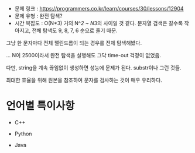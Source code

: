 * 문제 링크 : https://programmers.co.kr/learn/courses/30/lessons/12904
* 문제 유형 : 완전 탐색?
* 시간 복잡도 : O(N*3) 거의 N^*2 ~ N*3의 사이일 것 같다. 문자열 검색은 갈수록 작아지고, 전체 탐색도 9, 8, 7, 6 순으로 줄기 때문.

그냥 한 문자마다 전체 팰린드롬이 되는 경우를 전체 탐색해봤다.

... N이 2500이라서 완전 탐색을 실행해도 그닥 time-out 걱정이 없었음.

다만, string을 계속 끊임없이 생성하면 성능에 문제가 된다. substr이나 그런 것들.

최대한 효율을 위해 원본을 참조하여 문자를 검사하는 것이 매우 유리하다.


# 언어별 특이사항

- C++

- Python

- Java

